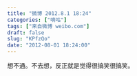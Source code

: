 ```yaml
---
title: "微博 2012.8.1 18:24"
categories: ["嘀咕"]
tags: ["来自微博 weibo.com"]
draft: false
slug: "KPfzQo"
date: "2012-08-01 18:24:00"
---
```


<p>想不通。不去想，反正就是觉得很搞笑很搞笑。 ​​​​</p>

